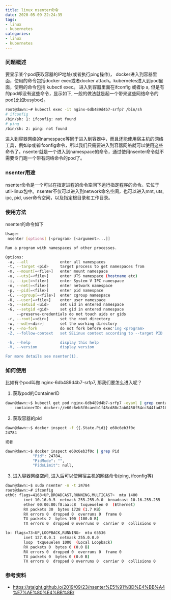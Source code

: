 ```yaml
---
title: linux nsenter命令
date: 2020-05-09 22:24:35
tags:
- linux
- kubernetes
categories:
- linux
- kubernetes
---
```


### 问题概述
要显示某个pod获取容器的IP地址(或者执行ping操作)， docker进入到容器里面，使用的命令包括docker exec或者docker attach。kubernetes进入到pod里面，使用的命令包括 kubectl exec。 进入到容器里面在ifconfig 或者ip a, 但是有的pod却没有这些命令，显示如下, 一般的做法就是起一个带来这些网络命令的pod(比如busybox)。
```bash
root@dawn:~# kubectl exec -it nginx-6db489d4b7-srfp7 /bin/sh
# ifconfig
/bin/sh: 1: ifconfig: not found
# ping
/bin/sh: 2: ping: not found
```

进入到容器网络的namespace等同于进入到容器中，而且还能使用宿主机的网络工具，例如ip或者ifconfig命令，所以我们只需要进入到容器网络就可以使用这些命令了。nsenter就是一个进入到namespace的命令，通过使用nsenter命令就不需要专门跑一个带有网络命令的pod了。

### nsenter用途
nsenter命令是一个可以在指定进程的命令空间下运行指定程序的命令。它位于util-linux包中。nsenter不仅可以进入到network命名空间，也可以进入mnt, uts, ipc, pid, user命令空间，以及指定根目录和工作目录。

### 使用方法
nsenter的命令如下

```bash
Usage:
 nsenter [options] [<program> [<argument>...]]

Run a program with namespaces of other processes.

Options:
 -a, --all              enter all namespaces
 -t, --target <pid>     target process to get namespaces from
 -m, --mount[=<file>]   enter mount namespace
 -u, --uts[=<file>]     enter UTS namespace (hostname etc)
 -i, --ipc[=<file>]     enter System V IPC namespace
 -n, --net[=<file>]     enter network namespace
 -p, --pid[=<file>]     enter pid namespace
 -C, --cgroup[=<file>]  enter cgroup namespace
 -U, --user[=<file>]    enter user namespace
 -S, --setuid <uid>     set uid in entered namespace
 -G, --setgid <gid>     set gid in entered namespace
     --preserve-credentials do not touch uids or gids
 -r, --root[=<dir>]     set the root directory
 -w, --wd[=<dir>]       set the working directory
 -F, --no-fork          do not fork before exec'ing <program>
 -Z, --follow-context   set SELinux context according to --target PID

 -h, --help             display this help
 -V, --version          display version

For more details see nsenter(1).
```

### 如何使用
比如有个pod叫做 nginx-6db489d4b7-srfp7, 那我们要怎么进入呢？

1. 获取pod的ContainerID
```bash
dawn@dawn:~$ kubectl get pod nginx-6db489d4b7-srfp7 -oyaml | grep containerID
  - containerID: docker://e60c6eb3f0caedb1f48cd80c2ab0450f54cc344fad2182f26e1f2426c8b597c4

```

2. 获取容器的pid
```bash
dawn@dawn:~$ docker inspect -f {{.State.Pid}} e60c6eb3f0c
24784

或者

dawn@dawn:~$ docker inspect e60c6eb3f0c | grep Pid
            "Pid": 24784,
            "PidMode": "",
            "PidsLimit": null,

```

3. 进入容器网络空间, 进入后可以使用宿主机的网络命令(ping, ifconfig等)
```bash
dawn@dawn:~$ sudo nsenter -n -t 24784
root@dawn:~# ifconfig
eth0: flags=4163<UP,BROADCAST,RUNNING,MULTICAST>  mtu 1400
        inet 10.16.0.5  netmask 255.255.0.0  broadcast 10.16.255.255
        ether 00:00:00:f8:aa:c8  txqueuelen 0  (Ethernet)
        RX packets 30  bytes 1728 (1.7 KB)
        RX errors 0  dropped 0  overruns 0  frame 0
        TX packets 2  bytes 100 (100.0 B)
        TX errors 0  dropped 0 overruns 0  carrier 0  collisions 0

lo: flags=73<UP,LOOPBACK,RUNNING>  mtu 65536
        inet 127.0.0.1  netmask 255.0.0.0
        loop  txqueuelen 1000  (Local Loopback)
        RX packets 0  bytes 0 (0.0 B)
        RX errors 0  dropped 0  overruns 0  frame 0
        TX packets 0  bytes 0 (0.0 B)
        TX errors 0  dropped 0 overruns 0  carrier 0  collisions 0

```

### 参考资料
- https://staight.github.io/2019/09/23/nsenter%E5%91%BD%E4%BB%A4%E7%AE%80%E4%BB%8B/